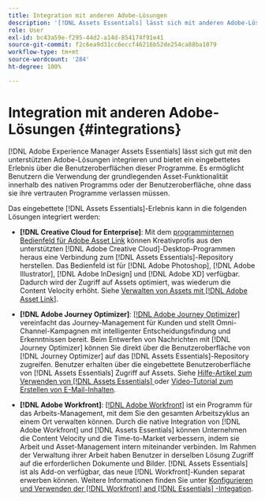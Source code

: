 ```yaml
---
title: Integration mit anderen Adobe-Lösungen
description: '[!DNL Assets Essentials] lässt sich mit anderen Adobe-Lösungen integrieren und bietet ein eingebettetes Erlebnis innerhalb des nativen Programms.'
role: User
exl-id: bc43a59e-f295-44d2-a14d-854174f91e41
source-git-commit: f2c6ea9d31cc6eccf46216b52de254ca88ba1079
workflow-type: tm+mt
source-wordcount: '284'
ht-degree: 100%

---
```


# Integration mit anderen Adobe-Lösungen {#integrations}

[!DNL Adobe Experience Manager Assets Essentials] lässt sich gut mit den unterstützten Adobe-Lösungen integrieren und bietet ein eingebettetes Erlebnis über die Benutzeroberflächen dieser Programme. Es ermöglicht Benutzern die Verwendung der grundlegenden Asset-Funktionalität innerhalb des nativen Programms oder der Benutzeroberfläche, ohne dass sie ihre vertrauten Programme verlassen müssen.

Das eingebettete [!DNL Assets Essentials]-Erlebnis kann in die folgenden Lösungen integriert werden:

* **[!DNL Creative Cloud for Enterprise]**: Mit dem [programminternen Bedienfeld für Adobe Asset Link](https://www.adobe.com/de/creativecloud/business/enterprise/adobe-asset-link.html) können Kreativprofis aus den unterstützten [!DNL Adobe Creative Cloud]-Desktop-Programmen heraus eine Verbindung zum [!DNL Assets Essentials]-Repository herstellen. Das Bedienfeld ist für [!DNL Adobe Photoshop], [!DNL Adobe Illustrator], [!DNL Adobe InDesign] und [!DNL Adobe XD] verfügbar. Dadurch wird der Zugriff auf Assets optimiert, was wiederum die Content Velocity erhöht. Siehe [Verwalten von Assets mit  [!DNL Adobe Asset Link]](https://helpx.adobe.com/de/enterprise/using/manage-assets-using-adobe-asset-link.html).

* **[!DNL Adobe Journey Optimizer]**: [[!DNL Adobe Journey Optimizer]](https://business.adobe.com/de/products/journey-optimizer/adobe-journey-optimizer.html) vereinfacht das Journey-Management für Kunden und stellt Omni-Channel-Kampagnen mit intelligenter Entscheidungsfindung und Erkenntnissen bereit. Beim Entwerfen von Nachrichten mit [!DNL Journey Optimizer] können Sie direkt über die Benutzeroberfläche von [!DNL Journey Optimizer] auf das [!DNL Assets Essentials]-Repository zugreifen. Benutzer erhalten über die eingebettete Benutzeroberfläche von [!DNL Assets Essentials] Zugriff auf Assets. Siehe [Hilfe-Artikel zum Verwenden von  [!DNL Assets Essentials] ](https://experienceleague.adobe.com/docs/journey-optimizer/using/create-messages/assets-essentials.html?lang=de) oder [Video-Tutorial zum Erstellen von E-Mail-Inhalten](https://experienceleague.adobe.com/docs/journey-optimizer-learn/tutorials/create-messages/create-email-content-with-the-message-editor.html?lang=de).

* **[!DNL Adobe Workfront]**: [[!DNL Adobe Workfront]](https://www.workfront.com/) ist ein Programm für das Arbeits-Management, mit dem Sie den gesamten Arbeitszyklus an einem Ort verwalten können. Durch die native Integration von [!DNL Adobe Workfront] und [!DNL Assets Essentials] können Unternehmen die Content Velocity und die Time-to-Market verbessern, indem sie Arbeit und Asset-Management intern miteinander verbinden. Im Rahmen der Verwaltung ihrer Arbeit haben Benutzer in derselben Lösung Zugriff auf die erforderlichen Dokumente und Bilder. [!DNL Assets Essentials] ist als Add-on verfügbar, das neue [!DNL Workfront]-Kunden separat erwerben können. Weitere Informationen finden Sie unter [Konfigurieren und Verwenden der  [!DNL Workfront] and [!DNL Essentials] -Integation](https://one.workfront.com/s/document-item?bundleId=the-new-workfront-experience&amp;topicId=Content%2FDocuments%2FAdobe_Workfront_for_Experience_Manager_Assets_Essentials%2F_workfront-for-aem-asset-essentials.htm).

<!-- TBD: Hiding this link till GA. Do not even include the beta mention as discussed with Greg. Beta is done with customers selected by the Accounts team. It is not an open Beta program. At GA, document this.

* **[[!DNL Creative Cloud Libraries]**: This integration will be made available in the future.

* **[[!DNL Adobe Studio]]**: This integration will be made available in the future.
-->

